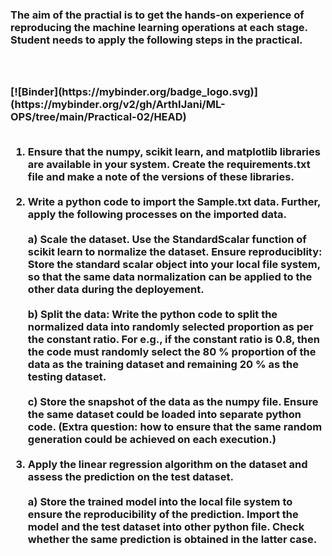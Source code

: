 
<h3>The aim of the practial is to get the hands-on experience of reproducing the machine learning operations at each stage. Student needs to apply the following steps in the practical.<h3>
<br><br>
[![Binder](https://mybinder.org/badge_logo.svg)](https://mybinder.org/v2/gh/ArthIJani/ML-OPS/tree/main/Practical-02/HEAD)
<br><br>
   
1. Ensure that the numpy, scikit learn, and matplotlib libraries are available in your system. Create the requirements.txt file and make a note of the versions of these libraries.
<br><br>
2. Write a python code to import the Sample.txt data. Further, apply the following processes on the imported data.
   <br><br>
   a) Scale the dataset. Use the StandardScalar function of scikit learn to normalize the dataset. Ensure reproduciblity: Store the standard scalar object into your local file system, so that the same data normalization can be applied to the other data during the deployement. <br><br>
   b) Split the data: Write the python code to split the normalized data into randomly selected proportion as per the constant ratio.
For e.g., if the constant ratio is 0.8, then the code must randomly select the 80 % proportion of the data as the training dataset and remaining 20 % as the testing dataset. <br><br>
c) Store the snapshot of the data as the numpy file. Ensure the same dataset could be loaded into separate python code.
(Extra question: how to ensure that the same random generation could be achieved on each execution.) <br><br>
4. Apply the linear regression algorithm on the dataset and assess the prediction on the test dataset. <br><br>
   a) Store the trained model into the local file system to ensure the reproducibility of the
prediction. Import the model and the test dataset into other python file. Check whether the same prediction is obtained in the latter case.
